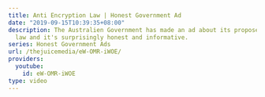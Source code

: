 ```yaml
---
title: Anti Encryption Law | Honest Government Ad
date: "2019-09-15T10:39:35+08:00"
description: The Australien Government has made an ad about its proposed anti encryption
  law and it's surprisingly honest and informative.
series: Honest Government Ads
url: /thejuicemedia/eW-OMR-iWOE/
providers:
  youtube:
    id: eW-OMR-iWOE
type: video
---
```

